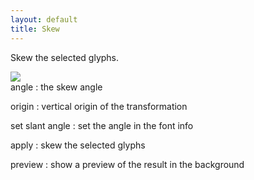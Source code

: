 ```yaml
---
layout: default
title: Skew
---
```


Skew the selected glyphs.

<div class='container'>

<div class='screenshot'>
  <img src='images/glyphs/skew.png' />
</div>

<div class='captions' markdown='1'>
angle
: the skew angle

origin
: vertical origin of the transformation

set slant angle
: set the angle in the font info

apply
: skew the selected glyphs

preview
: show a preview of the result in the background
</div>

</div>
